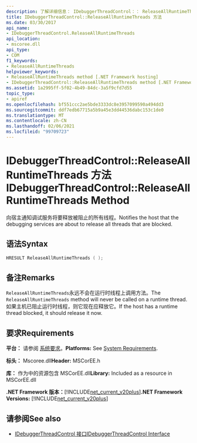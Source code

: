 ```yaml
---
description: 了解详细信息： IDebuggerThreadControl：： ReleaseAllRuntimeThreads 方法
title: IDebuggerThreadControl::ReleaseAllRuntimeThreads 方法
ms.date: 03/30/2017
api_name:
- IDebuggerThreadControl.ReleaseAllRuntimeThreads
api_location:
- mscoree.dll
api_type:
- COM
f1_keywords:
- ReleaseAllRuntimeThreads
helpviewer_keywords:
- ReleaseAllRuntimeThreads method [.NET Framework hosting]
- IDebuggerThreadControl::ReleaseAllRuntimeThreads method [.NET Framework hosting]
ms.assetid: 1a2995ff-5f02-4b49-84dc-3a5f9cfd7d55
topic_type:
- apiref
ms.openlocfilehash: bf551ccc2ae5bde3333dc8e3957099590a494dd3
ms.sourcegitcommit: ddf7edb67715a5b9a45e3dd44536dabc153c1de0
ms.translationtype: MT
ms.contentlocale: zh-CN
ms.lasthandoff: 02/06/2021
ms.locfileid: "99709723"
---
```

# <a name="idebuggerthreadcontrolreleaseallruntimethreads-method"></a><span data-ttu-id="939a0-103">IDebuggerThreadControl::ReleaseAllRuntimeThreads 方法</span><span class="sxs-lookup"><span data-stu-id="939a0-103">IDebuggerThreadControl::ReleaseAllRuntimeThreads Method</span></span>

<span data-ttu-id="939a0-104">向宿主通知调试服务将要释放被阻止的所有线程。</span><span class="sxs-lookup"><span data-stu-id="939a0-104">Notifies the host that the debugging services are about to release all threads that are blocked.</span></span>  
  
## <a name="syntax"></a><span data-ttu-id="939a0-105">语法</span><span class="sxs-lookup"><span data-stu-id="939a0-105">Syntax</span></span>  
  
```cpp  
HRESULT ReleaseAllRuntimeThreads ( );  
```  
  
## <a name="remarks"></a><span data-ttu-id="939a0-106">备注</span><span class="sxs-lookup"><span data-stu-id="939a0-106">Remarks</span></span>  

 <span data-ttu-id="939a0-107">`ReleaseAllRuntimeThreads`永远不会在运行时线程上调用方法。</span><span class="sxs-lookup"><span data-stu-id="939a0-107">The `ReleaseAllRuntimeThreads` method will never be called on a runtime thread.</span></span> <span data-ttu-id="939a0-108">如果主机已阻止运行时线程，则它现在应释放它。</span><span class="sxs-lookup"><span data-stu-id="939a0-108">If the host has a runtime thread blocked, it should release it now.</span></span>  
  
## <a name="requirements"></a><span data-ttu-id="939a0-109">要求</span><span class="sxs-lookup"><span data-stu-id="939a0-109">Requirements</span></span>  

 <span data-ttu-id="939a0-110">**平台：** 请参阅 [系统要求](../../get-started/system-requirements.md)。</span><span class="sxs-lookup"><span data-stu-id="939a0-110">**Platforms:** See [System Requirements](../../get-started/system-requirements.md).</span></span>  
  
 <span data-ttu-id="939a0-111">**标头：** Mscoree.dll</span><span class="sxs-lookup"><span data-stu-id="939a0-111">**Header:** MSCorEE.h</span></span>  
  
 <span data-ttu-id="939a0-112">**库：** 作为中的资源包含 MSCorEE.dll</span><span class="sxs-lookup"><span data-stu-id="939a0-112">**Library:** Included as a resource in MSCorEE.dll</span></span>  
  
 <span data-ttu-id="939a0-113">**.NET Framework 版本：**[!INCLUDE[net_current_v20plus](../../../../includes/net-current-v20plus-md.md)]</span><span class="sxs-lookup"><span data-stu-id="939a0-113">**.NET Framework Versions:** [!INCLUDE[net_current_v20plus](../../../../includes/net-current-v20plus-md.md)]</span></span>  
  
## <a name="see-also"></a><span data-ttu-id="939a0-114">请参阅</span><span class="sxs-lookup"><span data-stu-id="939a0-114">See also</span></span>

- [<span data-ttu-id="939a0-115">IDebuggerThreadControl 接口</span><span class="sxs-lookup"><span data-stu-id="939a0-115">IDebuggerThreadControl Interface</span></span>](idebuggerthreadcontrol-interface.md)
